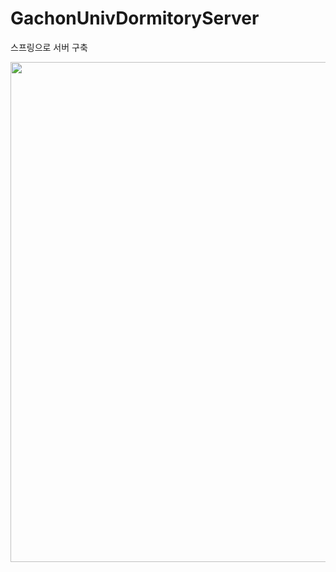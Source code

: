 # GachonUnivDormitoryServer
스프링으로 서버 구축

<img class="fit-picture"
     src="https://user-images.githubusercontent.com/66655076/173991985-117a60f9-4b9a-4182-b2a3-270e82febf74.png"
     width=600
     height=800>
